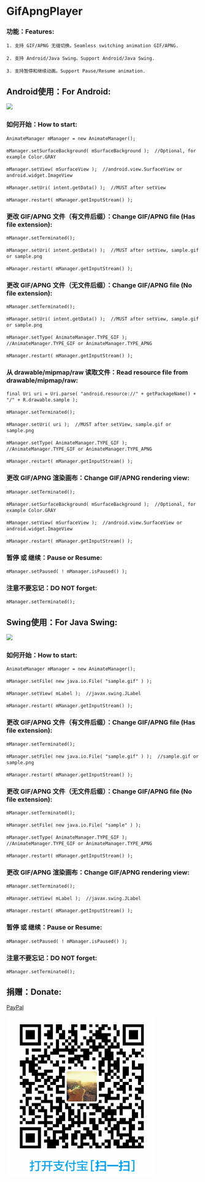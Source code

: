 # GifApngPlayer


### 功能：Features:

    1. 支持 GIF/APNG 无缝切换。Seamless switching animation GIF/APNG.

    2. 支持 Android/Java Swing。Support Android/Java Swing.

    3. 支持暂停和继续动画。Support Pause/Resume animation.


## Android使用：For Android:

![](https://github.com/NeedJava1980/GifApngPlayer/raw/master/snapshot/AnimatedPlayer2.gif)


### 如何开始：How to start:

    AnimateManager mManager = new AnimateManager();

    mManager.setSurfaceBackground( mSurfaceBackground );  //Optional, for example Color.GRAY

    mManager.setView( mSurfaceView );  //android.view.SurfaceView or android.widget.ImageView

    mManager.setUri( intent.getData() );  //MUST after setView

    mManager.restart( mManager.getInputStream() );


### 更改 GIF/APNG 文件（有文件后缀）：Change GIF/APNG file (Has file extension):

    mManager.setTerminated();

    mManager.setUri( intent.getData() );  //MUST after setView, sample.gif or sample.png

    mManager.restart( mManager.getInputStream() );


### 更改 GIF/APNG 文件（无文件后缀）：Change GIF/APNG file (No file extension):

    mManager.setTerminated();

    mManager.setUri( intent.getData() );  //MUST after setView, sample.gif or sample.png

    mManager.setType( AnimateManager.TYPE_GIF );  //AnimateManager.TYPE_GIF or AnimateManager.TYPE_APNG

    mManager.restart( mManager.getInputStream() );


### 从 drawable/mipmap/raw 读取文件：Read resource file from drawable/mipmap/raw:

    final Uri uri = Uri.parse( "android.resource://" + getPackageName() + "/" + R.drawable.sample );

    mManager.setTerminated();

    mManager.setUri( uri );  //MUST after setView, sample.gif or sample.png

    mManager.setType( AnimateManager.TYPE_GIF );  //AnimateManager.TYPE_GIF or AnimateManager.TYPE_APNG

    mManager.restart( mManager.getInputStream() );


### 更改 GIF/APNG 渲染画布：Change GIF/APNG rendering view:

    mManager.setTerminated();

    mManager.setSurfaceBackground( mSurfaceBackground );  //Optional, for example Color.GRAY

    mManager.setView( mSurfaceView );  //android.view.SurfaceView or android.widget.ImageView

    mManager.restart( mManager.getInputStream() );


### 暂停 或 继续：Pause or Resume:

    mManager.setPaused( ! mManager.isPaused() );


### 注意不要忘记：DO NOT forget:

    mManager.setTerminated();


## Swing使用：For Java Swing:

![](https://github.com/NeedJava1980/GifApngPlayer/raw/master/snapshot/AnimatedPlayer1.gif)


### 如何开始：How to start:

    AnimateManager mManager = new AnimateManager();

    mManager.setFile( new java.io.File( "sample.gif" ) );

    mManager.setView( mLabel );  //javax.swing.JLabel

    mManager.restart( mManager.getInputStream() );


### 更改 GIF/APNG 文件（有文件后缀）：Change GIF/APNG file (Has file extension):

    mManager.setTerminated();

    mManager.setFile( new java.io.File( "sample.gif" ) );  //sample.gif or sample.png

    mManager.restart( mManager.getInputStream() );


### 更改 GIF/APNG 文件（无文件后缀）：Change GIF/APNG file (No file extension):

    mManager.setTerminated();

    mManager.setFile( new java.io.File( "sample" ) );

    mManager.setType( AnimateManager.TYPE_GIF );  //AnimateManager.TYPE_GIF or AnimateManager.TYPE_APNG

    mManager.restart( mManager.getInputStream() );


### 更改 GIF/APNG 渲染画布：Change GIF/APNG rendering view:

    mManager.setTerminated();

    mManager.setView( mLabel );  //javax.swing.JLabel

    mManager.restart( mManager.getInputStream() );


### 暂停 或 继续：Pause or Resume:

    mManager.setPaused( ! mManager.isPaused() );


### 注意不要忘记：DO NOT forget:

    mManager.setTerminated();


## 捐赠：Donate:

[PayPal](https://paypal.me/needjava?locale.x=zh_XC)

![Alipay](https://github.com/NeedJava1980/GifApngPlayer/raw/master/snapshot/alipay.png)
